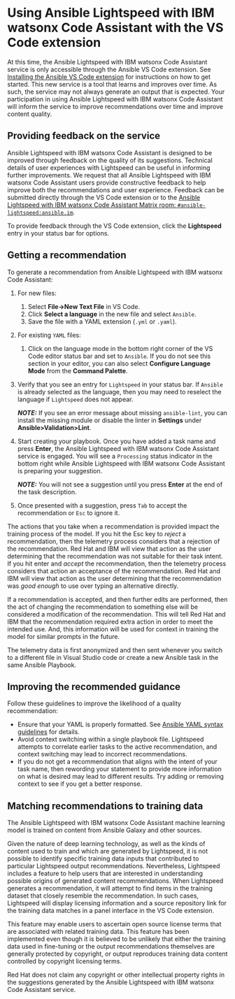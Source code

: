 # Using Ansible Lightspeed with IBM watsonx Code Assistant with the VS Code extension

At this time, the Ansible Lightspeed with IBM watsonx Code Assistant service is only accessible through the Ansible VS Code extension. See [Installing the Ansible VS Code extension][installing-extension] for instructions on how to get started. This new service is a tool that learns and improves over time. As such, the service may not always generate an output that is expected. Your participation in using Ansible Lightspeed with IBM watsonx Code Assistant will inform the service to improve recommendations over time and improve content quality.

## Providing feedback on the service

Ansible Lightspeed with IBM watsonx Code Assistant is designed to be improved through feedback on the quality of its suggestions. Technical details of user experiences with Lightspeed can be useful in informing further improvements. We request that all Ansible Lightspeed with IBM watsonx Code Assistant users provide constructive feedback to help improve both the recommendations and user experience. Feedback can be submitted directly through the VS Code extension or to the [Ansible Lightspeed with IBM watsonx Code Assistant Matrix room: `#ansible-lightspeed:ansible.im`][matrix-room].

To provide feedback through the VS Code extension, click the **Lightspeed** entry in your status bar for options.

## Getting a recommendation

To generate a recommendation from Ansible Lightspeed with IBM watsonx Code Assistant:

1. For new files:
     1. Select **File->New Text File** in VS Code.
     2. Click **Select a language** in the new file and select `Ansible`.
     3. Save the file with a YAML extension (`.yml` or `.yaml`).
2. For existing `YAML` files:
     1. Click on the language mode in the bottom right corner of the VS Code editor status bar and set to `Ansible`. If you do not see this section in your editor, you can also select **Configure Language Mode** from the **Command Palette**.
3. Verify that you see an entry for `Lightspeed` in your status bar. If `Ansible` is already selected as the language, then you may need to reselect the language if `Lightspeed` does not appear.
  
      **_NOTE:_** If you see an error message about missing `ansible-lint`, you can install the missing module or disable the linter in **Settings** under **Ansible>Validation>Lint**.

4. Start creating your playbook. Once you have added a task name and press **Enter**, the Ansible Lightspeed with IBM watsonx Code Assistant service is engaged. You will see a `Processing` status indicator in the bottom right while Ansible Lightspeed with IBM watsonx Code Assistant is preparing your suggestion.

      **_NOTE:_** You will not see a suggestion until you press **Enter** at the end of the task description.

5. Once presented with a suggestion, press `Tab` to accept the recommendation or `Esc` to ignore it.

The actions that you take when a recommendation is provided impact the training process of the
model. If you hit the Esc key to _reject_ a recommendation, then the telemetry process considers
that a rejection of the recommendation. Red Hat and IBM will view that action as the user
determining that the recommendation was not suitable for their task intent.
If you hit enter and _accept_ the recommendation, then the telemetry process considers that
action an acceptance of the recommendation. Red Hat and IBM will view that action as the user
determining that the recommendation was _good enough_ to use over typing an alternative
directly.

If a recommendation is accepted, and then further edits are performed, then the act of changing
the recommendation to something else will be considered a modification of the
recommendation. This will tell Red Hat and IBM that the recommendation required extra action
in order to meet the intended use. And, this information will be used for context in training the
model for similar prompts in the future.

The telemetry data is first anonymized and then sent whenever you switch to a different file in
Visual Studio code or create a new Ansible task in the same Ansible Playbook.

## Improving the recommended guidance

Follow these guidelines to improve the likelihood of a quality recommendation:

* Ensure that your YAML is properly formatted. See [Ansible YAML syntax guidelines][yaml-guidelines] for details.
* Avoid context switching within a single playbook file. Lightspeed attempts to correlate earlier tasks to the active recommendation, and context switching may lead to incorrect recommendations.
* If you do not get a recommendation that aligns with the intent of your task name, then rewording your statement to provide more information on what is desired may lead to different results. Try adding or removing context to see if you get a better response.

## Matching recommendations to training data

The Ansible Lightspeed with IBM watsonx Code Assistant machine learning model is trained on content from Ansible Galaxy and other sources.

Given the nature of deep learning technology, as well as the kinds of content used to train and
which are generated by Lightspeed, it is not possible to identify specific training data inputs that
contributed to particular Lightspeed output recommendations. Nevertheless, Lightspeed
includes a feature to help users that are interested in understanding possible origins of
generated content recommendations. When Lightspeed generates a recommendation, it will
attempt to find items in the training dataset that closely resemble the recommendation. In such
cases, Lightspeed will display licensing information and a source repository link for the training
data matches in a panel interface in the VS Code extension.

This feature may enable users to ascertain open source license terms that are associated with
related training data. This feature has been implemented even though it is believed to be unlikely
that either the training data used in fine-tuning or the output recommendations themselves are
generally protected by copyright, or output reproduces training data content controlled by
copyright licensing terms.

Red Hat does not claim any copyright or other intellectual property rights in the suggestions
generated by the Ansible Lightspeed with IBM watsonx Code Assistant service.

[installing-extension]: installing_vs.md
[matrix-room]: https://matrix.to/#/#ansible-lightspeed:ansible.im
[yaml-guidelines]: https://docs.ansible.com/ansible/latest/reference_appendices/YAMLSyntax.html
